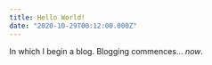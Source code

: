 ```yaml
---
title: Hello World!
date: "2020-10-29T00:12:00.000Z"
---
```


In which I begin a blog. Blogging commences... *now*.